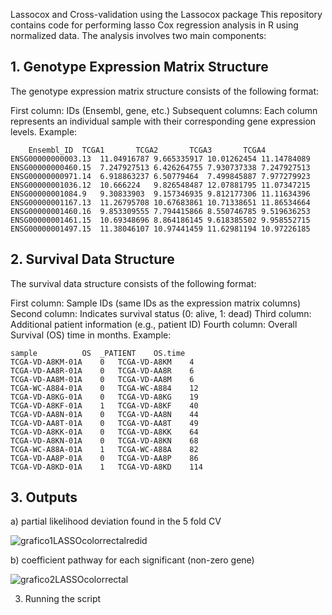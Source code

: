 Lassocox and Cross-validation using the Lassocox package
This repository contains code for performing lasso Cox regression analysis in R using normalized data. The analysis involves two main components:

## 1. Genotype Expression Matrix Structure
The genotype expression matrix structure consists of the following format:

First column: IDs (Ensembl, gene, etc.)
Subsequent columns: Each column represents an individual sample with their corresponding gene expression levels.
Example:

```
	Ensembl_ID	TCGA1		TCGA2		TCGA3		TCGA4	
ENSG00000000003.13	11.04916787	9.665335917	10.01262454	11.14784089	
ENSG00000000460.15	7.247927513	6.426264755	7.930737338	7.247927513	
ENSG00000000971.14	6.918863237	6.50779464	7.499845887	7.977279923	
ENSG00000001036.12	10.666224	9.826548487	12.07881795	11.07347215	
ENSG00000001084.9	9.30833903	9.157346935	9.812177306	11.11634396	
ENSG00000001167.13	11.26795708	10.67683861	10.71338651	11.86534664	
ENSG00000001460.16	9.853309555	7.794415866	8.550746785	9.519636253	
ENSG00000001461.15	10.69348696	8.864186145	9.618385502	9.958552715	
ENSG00000001497.15	11.38046107	10.97441459	11.62981194	10.97226185	
```

## 2. Survival Data Structure
The survival data structure consists of the following format:

First column: Sample IDs (same IDs as the expression matrix columns)
Second column: Indicates survival status (0: alive, 1: dead)
Third column: Additional patient information (e.g., patient ID)
Fourth column: Overall Survival (OS) time in months.
Example:

```
sample			OS	_PATIENT	OS.time
TCGA-VD-A8KM-01A	0	TCGA-VD-A8KM	4
TCGA-VD-AA8R-01A	0	TCGA-VD-AA8R	6
TCGA-VD-AA8M-01A	0	TCGA-VD-AA8M	6
TCGA-WC-A884-01A	0	TCGA-WC-A884	12
TCGA-VD-A8KG-01A	0	TCGA-VD-A8KG	19
TCGA-VD-A8KF-01A	1	TCGA-VD-A8KF	40
TCGA-VD-AA8N-01A	0	TCGA-VD-AA8N	44
TCGA-VD-AA8T-01A	0	TCGA-VD-AA8T	49
TCGA-VD-A8KK-01A	0	TCGA-VD-A8KK	64
TCGA-VD-A8KN-01A	0	TCGA-VD-A8KN	68
TCGA-WC-A88A-01A	1	TCGA-WC-A88A	82
TCGA-VD-AA8P-01A	0	TCGA-VD-AA8P	86
TCGA-VD-A8KD-01A	1	TCGA-VD-A8KD	114
```
## 3. Outputs

 a) partial likelihood deviation found in the 5 fold CV

  ![grafico1LASSOcolorrectalredid](https://github.com/almejiaga/Lassocox/assets/124840761/3ad54acf-55f3-4bfb-a667-d9310d8b64c9)

  b) coefficient pathway for each significant (non-zero gene)

  ![grafico2LASSOcolorrectal](https://github.com/almejiaga/Lassocox/assets/124840761/84fad7ca-2fd2-4031-abfd-7851683bd509)




3. Running the script




